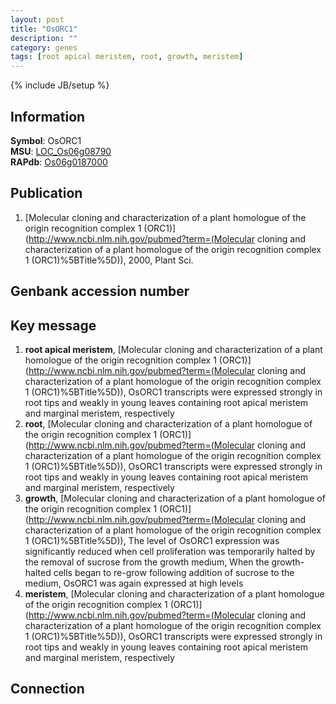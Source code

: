 ```yaml
---
layout: post
title: "OsORC1"
description: ""
category: genes
tags: [root apical meristem, root, growth, meristem]
---
```

{% include JB/setup %}

## Information
__Symbol__: OsORC1  
__MSU__: [LOC_Os06g08790](http://rice.plantbiology.msu.edu/cgi-bin/ORF_infopage.cgi?orf=LOC_Os06g08790)  
__RAPdb__: [Os06g0187000](http://rapdb.dna.affrc.go.jp/viewer/gbrowse_details/irgsp1?name=Os06g0187000)  

## Publication
1. [Molecular cloning and characterization of a plant homologue of the origin recognition complex 1 (ORC1)](http://www.ncbi.nlm.nih.gov/pubmed?term=(Molecular cloning and characterization of a plant homologue of the origin recognition complex 1 (ORC1)%5BTitle%5D)), 2000, Plant Sci.

## Genbank accession number

## Key message
1. __root apical meristem__, [Molecular cloning and characterization of a plant homologue of the origin recognition complex 1 (ORC1)](http://www.ncbi.nlm.nih.gov/pubmed?term=(Molecular cloning and characterization of a plant homologue of the origin recognition complex 1 (ORC1)%5BTitle%5D)),  OsORC1 transcripts were expressed strongly in root tips and weakly in young leaves containing root apical meristem and marginal meristem, respectively
2. __root__, [Molecular cloning and characterization of a plant homologue of the origin recognition complex 1 (ORC1)](http://www.ncbi.nlm.nih.gov/pubmed?term=(Molecular cloning and characterization of a plant homologue of the origin recognition complex 1 (ORC1)%5BTitle%5D)),  OsORC1 transcripts were expressed strongly in root tips and weakly in young leaves containing root apical meristem and marginal meristem, respectively
3. __growth__, [Molecular cloning and characterization of a plant homologue of the origin recognition complex 1 (ORC1)](http://www.ncbi.nlm.nih.gov/pubmed?term=(Molecular cloning and characterization of a plant homologue of the origin recognition complex 1 (ORC1)%5BTitle%5D)),  The level of OsORC1 expression was significantly reduced when cell proliferation was temporarily halted by the removal of sucrose from the growth medium, When the growth-halted cells began to re-grow following addition of sucrose to the medium, OsORC1 was again expressed at high levels
4. __meristem__, [Molecular cloning and characterization of a plant homologue of the origin recognition complex 1 (ORC1)](http://www.ncbi.nlm.nih.gov/pubmed?term=(Molecular cloning and characterization of a plant homologue of the origin recognition complex 1 (ORC1)%5BTitle%5D)),  OsORC1 transcripts were expressed strongly in root tips and weakly in young leaves containing root apical meristem and marginal meristem, respectively

## Connection



